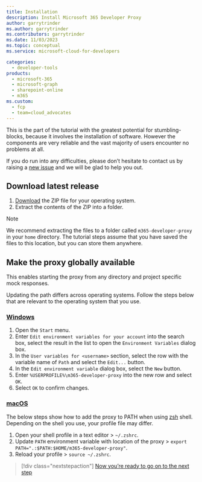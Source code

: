 ```yaml
---
title: Installation
description: Install Microsoft 365 Developer Proxy
author: garrytrinder
ms.author: garrytrinder
ms.contributors: garrytrinder
ms.date: 11/03/2023
ms.topic: conceptual
ms.service: microsoft-cloud-for-developers

categories:
  - developer-tools
products:
  - microsoft-365
  - microsoft-graph
  - sharepoint-online
  - m365
ms.custom:
  - fcp
  - team=cloud_advocates
---
```


This is the part of the tutorial with the greatest potential for stumbling-blocks, because it involves the installation of software. However the components are very reliable and the vast majority of users encounter no problems at all.

If you do run into any difficulties, please don’t hesitate to contact us by raising a [new issue](https://github.com/microsoft/m365-developer-proxy/issues/new) and we will be glad to help you out.

## Download latest release

1. [Download](https://github.com/microsoft/m365-developer-proxy/releases/latest) the ZIP file for your operating system.
2. Extract the contents of the ZIP into a folder.

> [!NOTE]
> We recommend extracting the files to a folder called `m365-developer-proxy` in your `home` directory. The tutorial steps assume that you have saved the files to this location, but you can store them anywhere.

## Make the proxy globally available

This enables starting the proxy from any directory and project specific mock responses.

Updating the path differs across operating systems. Follow the steps below that are relevant to the operating system that you use.

### [Windows](#tab/windows)

  1. Open the `Start` menu.
  1. Enter `Edit environment variables for your account` into the search box, select the result in the list to open the `Environment Variables` dialog box.
  1. In the `User variables for <username>` section, select the row with the variable name of `Path` and select the `Edit...` button.
  1. In the `Edit environment variable` dialog box, select the `New` button.
  1. Enter `%USERPROFILE%\m365-developer-proxy` into the new row and select `OK`.
  1. Select `OK` to confirm changes.

### [macOS](#tab/macos)

The below steps show how to add the proxy to PATH when using [zsh](https://www.zsh.org/) shell. Depending on the shell you use, your profile file may differ.

  1. Open your shell profile in a text editor > `~/.zshrc`.
  1. Update `PATH` environment variable with location of the proxy > `export PATH=".:$PATH:$HOME/m365-developer-proxy"`.
  1. Reload your profile > `source ~/.zshrc`.

> [!div class="nextstepaction"]
> [Now you’re ready to go on to the next step](microsoft-cloud/dev/m365-developer-proxy/get-started/using-the-proxy-for-the-first-time)
